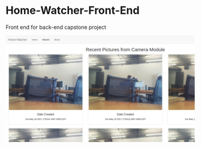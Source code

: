# Home-Watcher-Front-End
Front end for back-end capstone project

![Alt text](/home-watcher.png?raw=true "Optional Title")
